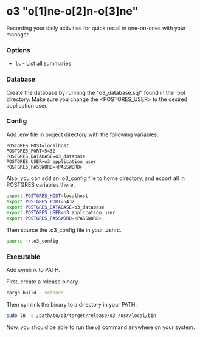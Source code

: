 # o3 "o[1]ne-o[2]n-o[3]ne"
Recording your daily activities for quick recall in one-on-ones with your manager.

### Options
- `ls` - List all summaries.

### Database
Create the database by running the "o3_database.sql" found in the root directory.  Make sure you change the <POSTGRES_USER> to the desired application user.

### Config
Add .env file in project directory with the following variables:

```env
POSTGRES_HOST=localhost
POSTGRES_PORT=5432
POSTGRES_DATABASE=o3_database
POSTGRES_USER=o3_application_user
POSTGRES_PASSWORD=<PASSWORD>
```

Also, you can add an .o3_config file to home directory, and export all in POSTGRES variables there.  

```zsh
export POSTGRES_HOST=localhost
export POSTGRES_PORT=5432
export POSTGRES_DATABASE=o3_database
export POSTGRES_USER=o3_application_user
export POSTGRES_PASSWORD=<PASSWORD>
```

Then source the .o3_config file in your .zshrc.

```zsh
source ~/.o3_config
```


### Executable
Add symlink to PATH.

First, create a release binary.

```zsh
cargo build --release
```

Then symlink the binary to a directory in your PATH.

```zsh
sudo ln -s /path/to/o3/target/release/o3 /usr/local/bin
```

Now, you should be able to run the `o3` command anywhere on your system.
